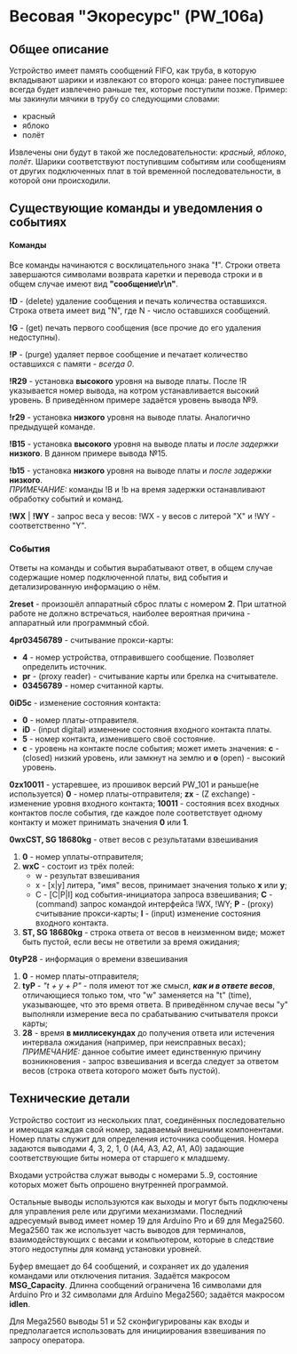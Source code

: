 # Весовая "Экоресурс" (PW_106a)
## Общее описание
 Устройство имеет память сообщений FIFO, как труба, в которую вкладывают шарики и извлекают со второго конца: ранее поступившее всегда будет извлечено раньше тех, которые поступили позже. Пример: мы закинули мячики в трубу со следующими словами:
 - красный
 - яблоко
 - полёт
 
Извлечены они будут в такой же последовательности: *красный*, *яблоко*, *полёт*. Шарики соответствуют поступившим событиям или сообщениям от других подключенных плат в той временной последовательности, в которой они происходили.

## Существующие команды и уведомления о событиях  
#### Команды 

Все команды начинаются с восклицательного знака "**!**". Строки ответа завершаются символами возврата каретки и перевода строки и в общем случае имеют вид **"сообщение\r\n"**.
 
**!D** - (delete) удаление сообщения и печать количества оставшихся. Строка ответа имеет вид "N",  где N - число оставшихся сообщений.
 
**!G** - (get) печать первого сообщения (все прочие до его удаления недоступны).
 
**!P** - (purge) удаляет первое сообщение и печатает количество оставшихся с памяти - *всегда 0*.
 
**!R29** - установка **высокого** уровня на выводе платы. После !R указывается номер вывода, на котром устанавливается высокий уровень. В приведённом примере задаётся уровень вывода №9.
 
**!r29** - установка **низкого** уровня на выводе платы. Аналогично предыдущей команде.
 
**!B15** - установка **высокого** уровня на выводе платы и *после задержки* **низкого**. В данном примере вывода №15.
 
**!b15** - установка **низкого** уровня на выводе платы и *после задержки* **низкого**.  
  *ПРИМЕЧАНИЕ:* команды !B и !b на время задержки останавливают обработку событий и команд.
 
**!WX** | **!WY** - запрос веса у весов: !WX - у весов с литерой "X" и !WY - соответственно "Y".

### События

Ответы на команды и события вырабатывают ответ, в общем случае содержащие номер подключенной платы, вид события и детализированную информацию о нём. 

**2reset** - произошёл аппаратный сброс платы с номером **2**. При штатной работе не должно встречаться, наиболее вероятная причина - аппаратный или программный сбой.

**4pr03456789** - считывание прокси-карты:
+ **4** - номер устройства, отправившего сообщение. Позволяет определить источник.
+ **pr** - (proxy reader) - считывание карты или брелка на считывателе.
+ **03456789** - номер считанной карты.
  
**0iD5c** - изменение состояния контакта:
+ **0** - номер платы-отправителя.
+ **iD** - (input digital) изменение состояния входного контакта платы.
+ **5** - номер контакта, изменившего своё состояние.
+ **с** - уровень на контакте после события; может иметь значения: **c** - (closed) низкий уровень, или замкнут на землю и  **o** (open) - высокий уровень.

**0zx10011** - устаревшее, из прошивок версий PW_101 и раньше(не используется)
**0** - номер платы-отправителя; **zx** -  (Z exchange) - изменение уровня входного контакта; **10011** - состояния всех входных контактов после события, где каждое поле соответствует одному контакту и может принимать значения **0** или **1**.

**0wxCST, SG 18680kg** - ответ весов с результатами взвешивания  
1. **0** - номер уплаты-отправителя;  
2. **wxC** - состоит из трёх полей:  
    + w - результат взвешивания  
    + x - [x|y] литера, "имя" весов, принимает значения только **x** или **y**;  
    + С - [C|P|I] код события-инициатора запроса взвешивания; **C**  - (command) запрос командой интерфейса !WX, !WY; **P** - (proxy) считывание прокси-карты; **I** - (input) изменение состояния входного контакта.  
3. **ST, SG 18680kg** - строка ответа от весов в неизменном виде; может быть пустой, если весы не ответили за время ожидания;  

**0tyP28** - информация о времени взвешивания
1. **0**  - номер платы-отправителя;
2. **tyP** - *"t + y + P"* - поля имеют тот же смысл, ***как и в ответе весов***, отличающиеся только том, что "w" заменяется на "t" (time), указывающее, что это время ответа. В приведённом случае весы "y" выполняли измерение веса по срабатыванию считывателя прокси карты;
3. **28**  - время **в миллисекундах** до получения ответа или истечения интервала ожидания (например, при неисправных весах);
 *ПРИМЕЧАНИЕ:* данное событие имеет единственную причину возникновения - запрос взвешивания и всегда следует за ответом весов (строка ответа которого может быть пустой).

## Технические детали

Устройство состоит из нескольких плат, соединённых последовательно и имеющая каждая свой номер, задаваемый внешними компонентами. Номер платы служит для определения источника сообщения. Номера задаются выводами 4, 3, 2, 1, 0 (A4, A3, A2, A1, A0) задающие соответствующие биты номера от старшего к младшему.

Входами устройства служат выводы с номерами 5..9, состояние которых может быть опрошено внутренней программой.

Остальные выводы используются как выходы и могут быть подключены для управления реле или другими механизмами. Последний адресуемый вывод имеет номер 19 для Arduino Pro и 69 для Mega2560. Mega2560 так же использует часть выводов для терминалов, взаимодействующих с весами и компьютером, которые в следствие этого недоступны для команд установки уровней.

Буфер вмещает до 64 сообщений, и сохраняет их до удаления командами или отключения питания. Задаётся макросом **MSG_Capacity**. Длинна сообщений ограничена 16 символами для Arduino Pro и 32 символами для Arduino Mega2560; задаётся макросом **idlen**.

Для Mega2560 выводы 51 и 52 сконфигурированы как входы и предполагается использовать для инициирования взвешивания по запросу оператора.





